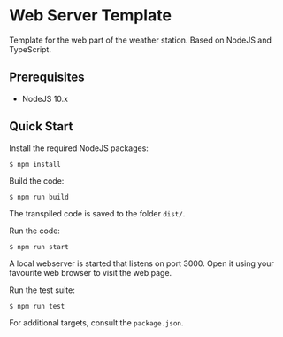 # Web Server Template

Template for the web part of the weather station. Based on NodeJS and TypeScript.

## Prerequisites

* NodeJS 10.x

## Quick Start

Install the required NodeJS packages:

```
$ npm install
```

Build the code:

```
$ npm run build
```

The transpiled code is saved to the folder `dist/`.

Run the code:

```
$ npm run start
```

A local webserver is started that listens on port 3000. Open it using your favourite web browser to visit the web page.

Run the test suite:

```
$ npm run test
```

For additional targets, consult the `package.json`.
